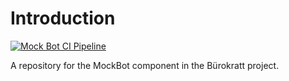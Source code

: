 # Introduction

[![Mock Bot CI Pipeline](https://github.com/buerokratt/Mock-Bot/actions/workflows/ci-pullrequest-main.yml/badge.svg)](https://github.com/buerokratt/Mock-Bot/actions/workflows/ci-pullrequest-main.yml)

A repository for the MockBot component in the Bürokratt project.
